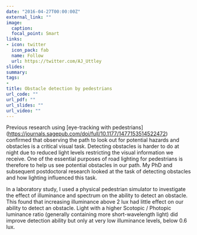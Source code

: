 ```yaml
---
date: "2016-04-27T00:00:00Z"
external_link: ""
image:
  caption:
  focal_point: Smart
links:
- icon: twitter
  icon_pack: fab
  name: Follow
  url: https://twitter.com/AJ_Uttley
slides: 
summary: 
tags:
- 
title: Obstacle detection by pedestrians
url_code: ""
url_pdf: ""
url_slides: ""
url_video: ""
---
```


Previous research using [eye-tracking with pedestrians] (https://journals.sagepub.com/doi/full/10.1177/1477153514522472) confirmed that observing the path to look out for potential hazards and obstacles is a critical visual task. Detecting obstacles is harder to do at night due to reduced light levels restricting the visual information we receive. One of the essential purposes of road lighting for pedestrians is therefore to help us see potential obstacles in our path. My PhD and subsequent postdoctoral research looked at the task of detecting obstacles and how lighting influenced this task.

In a laboratory study, I used a physical pedestrian simulator to investigate the effect of illuminance and spectrum on the ability to detect an obstacle. This found that increasing illuminance above 2 lux had little effect on our ability to detect an obstacle. Light with a higher Scotopic / Photopic luminance ratio (generally containing more short-wavelength light) did improve detection ability but only at very low illuminance levels, below 0.6 lux.
